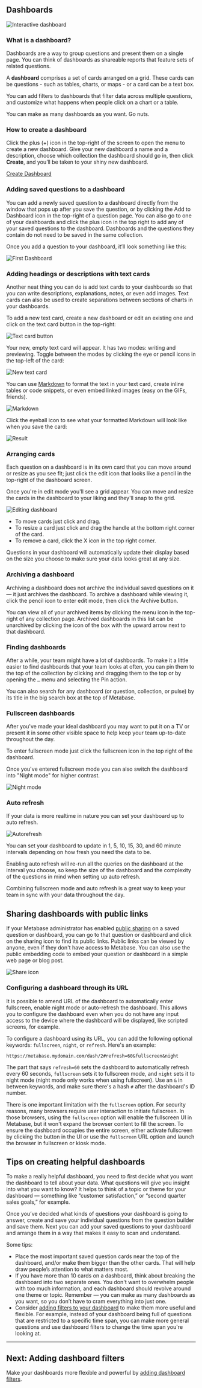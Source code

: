 ## Dashboards

![Interactive dashboard](images/dashboards/interactive-dashboard.png)

### What is a dashboard?

Dashboards are a way to group questions and present them on a single page. You can think of dashboards as shareable reports that feature sets of related questions.

A **dashboard** comprises a set of cards arranged on a grid. These cards can be questions - such as tables, charts, or maps - or a card can be a text box.

You can add filters to dashboards that filter data across multiple questions, and customize what happens when people click on a chart or a table.

You can make as many dashboards as you want. Go nuts.

### How to create a dashboard

Click the plus (+) icon in the top-right of the screen to open the menu to create a new dashboard. Give your new dashboard a name and a description, choose which collection the dashboard should go in, then click **Create**, and you’ll be taken to your shiny new dashboard.

[Create Dashboard](images/dashboards/DashboardCreate.png)

### Adding saved questions to a dashboard

You can add a newly saved question to a dashboard directly from the window that pops up after you save the question, or by clicking the Add to Dashboard icon in the top-right of a question page. You can also go to one of your dashboards and click the plus icon in the top right to add any of your saved questions to the dashboard. Dashboards and the questions they contain do not need to be saved in the same collection.

Once you add a question to your dashboard, it’ll look something like this:

![First Dashboard](images/dashboards/FirstDashboard.png)

### Adding headings or descriptions with text cards

Another neat thing you can do is add text cards to your dashboards so that you can write descriptions, explanations, notes, or even add images. Text cards can also be used to create separations between sections of charts in your dashboards.

To add a new text card, create a new dashboard or edit an existing one and click on the text card button in the top-right:

![Text card button](images/dashboards/text-cards/text-card-button.png)

Your new, empty text card will appear. It has two modes: writing and previewing. Toggle between the modes by clicking the eye or pencil icons in the top-left of the card:

![New text card](images/dashboards/text-cards/new-text-card.png)

You can use [Markdown](http://commonmark.org/help/) to format the text in your text card, create inline tables or code snippets, or even embed linked images (easy on the GIFs, friends).

![Markdown](images/dashboards/text-cards/markdown.png)

Click the eyeball icon to see what your formatted Markdown will look like when you save the card:

![Result](images/dashboards/text-cards/result.png)

### Arranging cards

Each question on a dashboard is in its own card that you can move around or resize as you see fit; just click the edit icon that looks like a pencil in the top-right of the dashboard screen.

Once you're in edit mode you'll see a grid appear. You can move and resize the cards in the dashboard to your liking and they'll snap to the grid.

![Editing dashboard](images/dashboards/DashboardEdit.png)

- To move cards just click and drag.
- To resize a card just click and drag the handle at the bottom right corner of the card.
- To remove a card, click the X icon in the top right corner.

Questions in your dashboard will automatically update their display based on the size you choose to make sure your data looks great at any size.

### Archiving a dashboard

Archiving a dashboard does not archive the individual saved questions on it — it just archives the dashboard. To archive a dashboard while viewing it, click the pencil icon to enter edit mode, then click the Archive button.

You can view all of your archived items by clicking the menu icon in the top-right of any collection page. Archived dashboards in this list can be unarchived by clicking the icon of the box with the upward arrow next to that dashboard.

### Finding dashboards

After a while, your team might have a lot of dashboards. To make it a little easier to find dashboards that your team looks at often, you can pin them to the top of the collection by clicking and dragging them to the top or by opening the `…` menu and selecting the Pin action.

You can also search for any dashboard (or question, collection, or pulse) by its title in the big search box at the top of Metabase.

### Fullscreen dashboards

After you've made your ideal dashboard you may want to put it on a TV or present it in some other visible space to help keep your team up-to-date throughout the day.

To enter fullscreen mode just click the fullscreen icon in the top right of the dashboard.

Once you've entered fullscreen mode you can also switch the dashboard into "Night mode" for higher contrast.

![Night mode](images/dashboards/DashboardNightMode.png)

### Auto refresh

If your data is more realtime in nature you can set your dashboard up to auto refresh.

![Autorefresh](images/dashboards/DashboardAutorefresh.png)

You can set your dashboard to update in 1, 5, 10, 15, 30, and 60 minute intervals depending on how fresh you need the data to be.

Enabling auto refresh will re-run all the queries on the dashboard at the interval you choose, so keep the size of the dashboard and the complexity of the questions in mind when setting up auto refresh.

Combining fullscreen mode and auto refresh is a great way to keep your team in sync with your data throughout the day.

## Sharing dashboards with public links

If your Metabase administrator has enabled [public sharing](../administration-guide/12-public-links.md) on a saved question or dashboard, you can go to that question or dashboard and click on the sharing icon to find its public links. Public links can be viewed by anyone, even if they don't have access to Metabase. You can also use the public embedding code to embed your question or dashboard in a simple web page or blog post.

![Share icon](images/share-icon.png)

### Configuring a dashboard through its URL

It is possible to amend URL of the dashboard to automatically enter fullscreen, enable night mode or auto-refresh the dashboard. This allows you to configure the dashboard even when you do not have any input access to the device where the dashboard will be displayed, like scripted screens, for example.

To configure a dashboard using its URL, you can add the following optional keywords: `fullscreen`, `night`, or `refresh`. Here's an example:

`https://metabase.mydomain.com/dash/2#refresh=60&fullscreen&night`

The part that says `refresh=60` sets the dashboard to automatically refresh every 60 seconds, `fullscreen` sets it to fullscreen mode, and `night` sets it to night mode (night mode only works when using fullscreen). Use an `&` in between keywords, and make sure there's a hash `#` after the dashboard's ID number.

There is one important limitation with the `fullscreen` option. For security reasons, many browsers require user interaction to initiate fullscreen. In those browsers, using the `fullscreen` option will enable the fullscreen UI in Metabase, but it won't expand the browser content to fill the screen. To ensure the dashboard occupies the entire screen, either activate fullscreen by clicking the button in the UI or use the `fullscreen` URL option and launch the browser in fullscreen or kiosk mode.

## Tips on creating helpful dashboards

To make a really helpful dashboard, you need to first decide what you want the dashboard to tell about your data. What questions will give you insight into what you want to know? It helps to think of a topic or theme for your dashboard — something like “customer satisfaction,” or “second quarter sales goals,” for example.

Once you’ve decided what kinds of questions your dashboard is going to answer, create and save your individual questions from the question builder and save them. Next you can add your saved questions to your dashboard and arrange them in a way that makes it easy to scan and understand.

Some tips:

- Place the most important saved question cards near the top of the dashboard, and/or make them bigger than the other cards. That will help draw people’s attention to what matters most.
- If you have more than 10 cards on a dashboard, think about breaking the dashboard into two separate ones. You don't want to overwhelm people with too much information, and each dashboard should revolve around one theme or topic. Remember — you can make as many dashboards as you want, so you don’t have to cram everything into just one.
- Consider [adding filters to your dashboard](08-dashboard-filters.md) to make them more useful and flexible. For example, instead of your dashboard being full of questions that are restricted to a specific time span, you can make more general questions and use dashboard filters to change the time span you're looking at.

---

## Next: Adding dashboard filters

Make your dashboards more flexible and powerful by [adding dashboard filters](08-dashboard-filters.md).
